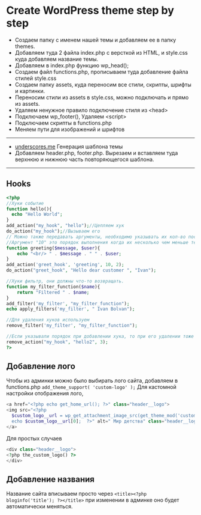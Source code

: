 # Create WordPress theme step by step

- Создаем папку с именем нашей темы и добавляем ее в папку themes.
- Добавляем туда 2 файла index.php c версткой из HTML, и style.css куда добавляем название темы.
- Добавляем в index.php функцию wp_head();
- Создаем файл functions.php, прописываем туда добавление файла стилей style.css
- Создаем папку assets, куда переносим все стили, скрипты, шрифты и картинки.
- Переносим стили из assets в style.css, можно подключать и прямо из assets.
- Удаляем ненужное правило подключение стиля из \<head\>
- Подключаем wp_footer(), Удаляем \<script\>
- Подключаем скрипты в functions.php
- Меняем пути для изображений и шрифтов

---

- [underscores.me](https://underscores.me/) Генерация шаблона темы
- Добавляем header.php, footer.php. Вырезаем и вставляем туда верхнюю и нижнюю часть повторяющегося шаблона.

---

## Hooks

```php
<?php
//Хуки событие
function hello(){
  echo "Hello World";
}
add_action("my_hook", "hello");//Цепляем хук
do_action("my_hook");//Вызываем его
// Можно также передавать аргументы, необходимо указывать их кол-во последний аргумент,
//Аргумент "10" это порядок выполнения когда их несколько чем меньше тем раньше.
function greeting($message, $user){
    echo "<br/> " . $message . " " . $user;
}
add_action('greet_hook', 'greeting', 10, 2);
do_action("greet_hook", "Hello dear customer ", "Ivan");

//Хуки фильтр, они должны что-то возвращать.
function my_filter_function($name){
    return "Filtered " . $name;
}
add_filter('my_filter', "my_filter_function");
echo apply_filters('my_filter', " Ivan Bolvan");

//Для удаления хуков используем
remove_filter('my_filter', "my_filter_function");

//Если указывали порядок при добавлении хука, то при его удалении тоже его указываем
remove_action("my_hook", "hello2", 3);
?>
```

## Добавление лого

Чтобы из админки можно было выбирать лого сайта, добавляем в functions.php
`add_theme_support( 'custom-logo' );`
Для кастомной настройки отображения лого,

```php
<a href="<?php echo get_home_url(); ?>" class="header__logo">
<img src="<?php
  $custom_logo__url = wp_get_attachment_image_src(get_theme_mod('custom_logo'), 'full');
  echo $custom_logo__url[0];  ?>" alt=" Мир детства" class="header__logo-img">
</a>
```

Для простых случаев

```php
<div class="header__logo">
<?php the_custom_logo() ?>
</div>
```

## Добавление названия

Название сайта вписываем просто через 
`<title><?php bloginfo('title'); ?></title>`
при изменении в админке оно будет автоматически меняться.
